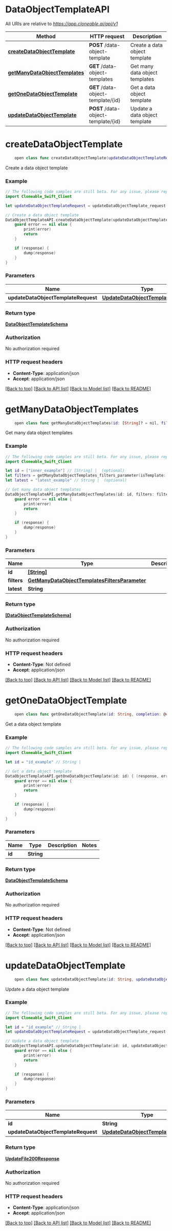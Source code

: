 # DataObjectTemplateAPI

All URIs are relative to *https://app.cloneable.ai/api/v1*

Method | HTTP request | Description
------------- | ------------- | -------------
[**createDataObjectTemplate**](DataObjectTemplateAPI.md#createdataobjecttemplate) | **POST** /data-object-template | Create a data object template
[**getManyDataObjectTemplates**](DataObjectTemplateAPI.md#getmanydataobjecttemplates) | **GET** /data-object-templates | Get many data object templates
[**getOneDataObjectTemplate**](DataObjectTemplateAPI.md#getonedataobjecttemplate) | **GET** /data-object-template/{id} | Get a data object template
[**updateDataObjectTemplate**](DataObjectTemplateAPI.md#updatedataobjecttemplate) | **POST** /data-object-template/{id} | Update a data object template


# **createDataObjectTemplate**
```swift
    open class func createDataObjectTemplate(updateDataObjectTemplateRequest: UpdateDataObjectTemplateRequest? = nil, completion: @escaping (_ data: DataObjectTemplateSchema?, _ error: Error?) -> Void)
```

Create a data object template

### Example
```swift
// The following code samples are still beta. For any issue, please report via http://github.com/OpenAPITools/openapi-generator/issues/new
import Cloneable_Swift_Client

let updateDataObjectTemplateRequest = updateDataObjectTemplate_request(objectName: "objectName_example", objectDisplayName: "objectDisplayName_example", objectDescription: "objectDescription_example", fields: [updateDataObjectTemplate_request_fields_inner(arraySubType: "arraySubType_example", displayName: "displayName_example", fieldId: "fieldId_example", linkedObjectDisplayName: "linkedObjectDisplayName_example", linkedObjectName: "linkedObjectName_example", linkedObjectRevision: 123, linkedObjectTemplateId: "linkedObjectTemplateId_example", linkedObjectId: "linkedObjectId_example", modifiedAt: Date(), modifiedBy: "modifiedBy_example", name: "name_example", storedValue: "storedValue_example", type: "type_example", fileInformation: updateDataObjectTemplate_request_fields_inner_file_information(fileType: "fileType_example", oneWaySync: false, storageAuthProviderName: "storageAuthProviderName_example", storageAuthProviderRefId: "storageAuthProviderRefId_example", storageProvider: "storageProvider_example"), statusOptions: ["statusOptions_example"])], isTemplate: false) // UpdateDataObjectTemplateRequest | Body (optional)

// Create a data object template
DataObjectTemplateAPI.createDataObjectTemplate(updateDataObjectTemplateRequest: updateDataObjectTemplateRequest) { (response, error) in
    guard error == nil else {
        print(error)
        return
    }

    if (response) {
        dump(response)
    }
}
```

### Parameters

Name | Type | Description  | Notes
------------- | ------------- | ------------- | -------------
 **updateDataObjectTemplateRequest** | [**UpdateDataObjectTemplateRequest**](UpdateDataObjectTemplateRequest.md) | Body | [optional] 

### Return type

[**DataObjectTemplateSchema**](DataObjectTemplateSchema.md)

### Authorization

No authorization required

### HTTP request headers

 - **Content-Type**: application/json
 - **Accept**: application/json

[[Back to top]](#) [[Back to API list]](../README.md#documentation-for-api-endpoints) [[Back to Model list]](../README.md#documentation-for-models) [[Back to README]](../README.md)

# **getManyDataObjectTemplates**
```swift
    open class func getManyDataObjectTemplates(id: [String]? = nil, filters: GetManyDataObjectTemplatesFiltersParameter? = nil, latest: String? = nil, completion: @escaping (_ data: [DataObjectTemplateSchema]?, _ error: Error?) -> Void)
```

Get many data object templates

### Example
```swift
// The following code samples are still beta. For any issue, please report via http://github.com/OpenAPITools/openapi-generator/issues/new
import Cloneable_Swift_Client

let id = ["inner_example"] // [String] |  (optional)
let filters = getManyDataObjectTemplates_filters_parameter(isTemplate: false) // GetManyDataObjectTemplatesFiltersParameter |  (optional)
let latest = "latest_example" // String |  (optional)

// Get many data object templates
DataObjectTemplateAPI.getManyDataObjectTemplates(id: id, filters: filters, latest: latest) { (response, error) in
    guard error == nil else {
        print(error)
        return
    }

    if (response) {
        dump(response)
    }
}
```

### Parameters

Name | Type | Description  | Notes
------------- | ------------- | ------------- | -------------
 **id** | [**[String]**](String.md) |  | [optional] 
 **filters** | [**GetManyDataObjectTemplatesFiltersParameter**](.md) |  | [optional] 
 **latest** | **String** |  | [optional] 

### Return type

[**[DataObjectTemplateSchema]**](DataObjectTemplateSchema.md)

### Authorization

No authorization required

### HTTP request headers

 - **Content-Type**: Not defined
 - **Accept**: application/json

[[Back to top]](#) [[Back to API list]](../README.md#documentation-for-api-endpoints) [[Back to Model list]](../README.md#documentation-for-models) [[Back to README]](../README.md)

# **getOneDataObjectTemplate**
```swift
    open class func getOneDataObjectTemplate(id: String, completion: @escaping (_ data: DataObjectTemplateSchema?, _ error: Error?) -> Void)
```

Get a data object template

### Example
```swift
// The following code samples are still beta. For any issue, please report via http://github.com/OpenAPITools/openapi-generator/issues/new
import Cloneable_Swift_Client

let id = "id_example" // String | 

// Get a data object template
DataObjectTemplateAPI.getOneDataObjectTemplate(id: id) { (response, error) in
    guard error == nil else {
        print(error)
        return
    }

    if (response) {
        dump(response)
    }
}
```

### Parameters

Name | Type | Description  | Notes
------------- | ------------- | ------------- | -------------
 **id** | **String** |  | 

### Return type

[**DataObjectTemplateSchema**](DataObjectTemplateSchema.md)

### Authorization

No authorization required

### HTTP request headers

 - **Content-Type**: Not defined
 - **Accept**: application/json

[[Back to top]](#) [[Back to API list]](../README.md#documentation-for-api-endpoints) [[Back to Model list]](../README.md#documentation-for-models) [[Back to README]](../README.md)

# **updateDataObjectTemplate**
```swift
    open class func updateDataObjectTemplate(id: String, updateDataObjectTemplateRequest: UpdateDataObjectTemplateRequest? = nil, completion: @escaping (_ data: UpdateFile200Response?, _ error: Error?) -> Void)
```

Update a data object template

### Example
```swift
// The following code samples are still beta. For any issue, please report via http://github.com/OpenAPITools/openapi-generator/issues/new
import Cloneable_Swift_Client

let id = "id_example" // String | 
let updateDataObjectTemplateRequest = updateDataObjectTemplate_request(objectName: "objectName_example", objectDisplayName: "objectDisplayName_example", objectDescription: "objectDescription_example", fields: [updateDataObjectTemplate_request_fields_inner(arraySubType: "arraySubType_example", displayName: "displayName_example", fieldId: "fieldId_example", linkedObjectDisplayName: "linkedObjectDisplayName_example", linkedObjectName: "linkedObjectName_example", linkedObjectRevision: 123, linkedObjectTemplateId: "linkedObjectTemplateId_example", linkedObjectId: "linkedObjectId_example", modifiedAt: Date(), modifiedBy: "modifiedBy_example", name: "name_example", storedValue: "storedValue_example", type: "type_example", fileInformation: updateDataObjectTemplate_request_fields_inner_file_information(fileType: "fileType_example", oneWaySync: false, storageAuthProviderName: "storageAuthProviderName_example", storageAuthProviderRefId: "storageAuthProviderRefId_example", storageProvider: "storageProvider_example"), statusOptions: ["statusOptions_example"])], isTemplate: false) // UpdateDataObjectTemplateRequest | Body (optional)

// Update a data object template
DataObjectTemplateAPI.updateDataObjectTemplate(id: id, updateDataObjectTemplateRequest: updateDataObjectTemplateRequest) { (response, error) in
    guard error == nil else {
        print(error)
        return
    }

    if (response) {
        dump(response)
    }
}
```

### Parameters

Name | Type | Description  | Notes
------------- | ------------- | ------------- | -------------
 **id** | **String** |  | 
 **updateDataObjectTemplateRequest** | [**UpdateDataObjectTemplateRequest**](UpdateDataObjectTemplateRequest.md) | Body | [optional] 

### Return type

[**UpdateFile200Response**](UpdateFile200Response.md)

### Authorization

No authorization required

### HTTP request headers

 - **Content-Type**: application/json
 - **Accept**: application/json

[[Back to top]](#) [[Back to API list]](../README.md#documentation-for-api-endpoints) [[Back to Model list]](../README.md#documentation-for-models) [[Back to README]](../README.md)

